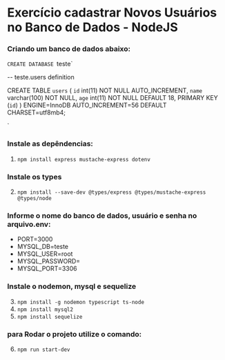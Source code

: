 # Exercício cadastrar Novos Usuários no Banco de Dados - NodeJS



### Criando um banco de dados abaixo:
`CREATE DATABASE `teste` 

-- teste.users definition

CREATE TABLE `users` (
  `id` int(11) NOT NULL AUTO_INCREMENT,
  `name` varchar(100) NOT NULL,
  `age` int(11) NOT NULL DEFAULT 18,
  PRIMARY KEY (`id`)
) ENGINE=InnoDB AUTO_INCREMENT=56 DEFAULT CHARSET=utf8mb4;


`

### Instale as depêndencias:
1. `npm install express mustache-express dotenv`


### Instale os types
2. `npm install --save-dev @types/express @types/mustache-express @types/node`

### Informe  o nome do banco de dados, usuário e senha no arquivo.env:
- PORT=3000
- MYSQL_DB=teste
- MYSQL_USER=root
- MYSQL_PASSWORD=
- MYSQL_PORT=3306


### Instale o nodemon, mysql e sequelize

3. `npm install -g nodemon typescript ts-node`
4. `npm install mysql2`
5. `npm install sequelize`

### para Rodar o projeto utilize o comando:

6. `npm run start-dev`




